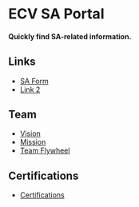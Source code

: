 # ECV SA Portal
#### Quickly find SA-related information.

## Links
- <a href="cnn.com">SA Form</a>
- <a href="cnn.com">Link 2</a>

## Team
- <a href="cnn.com">Vision</a>
- <a href="cnn.com">Mission</a>
- <a href="cnn.com">Team Flywheel</a>

## Certifications
- <a href="cnn.com">Certifications</a>

